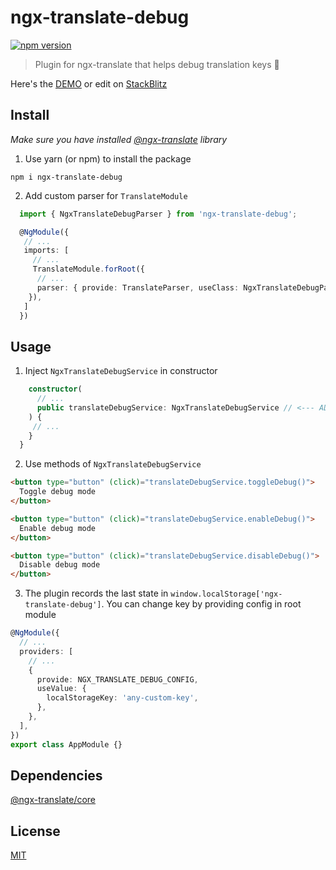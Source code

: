 # ngx-translate-debug

[![npm version](https://badge.fury.io/js/ngx-translate-debug.svg)](https://badge.fury.io/js/ngx-translate-debug)

> Plugin for ngx-translate that helps debug translation keys 🔑

Here's the [DEMO](https://justerror.github.io/ngx-translate-debug) or edit on [StackBlitz](https://stackblitz.com/github/justerror/ngx-translate-debug)

## Install

_Make sure you have installed [@ngx-translate](https://github.com/ngx-translate/core) library_

1. Use yarn (or npm) to install the package

```terminal
npm i ngx-translate-debug
```

2. Add custom parser for `TranslateModule`

```typescript
  import { NgxTranslateDebugParser } from 'ngx-translate-debug';

  @NgModule({
   // ...
   imports: [
     // ...
     TranslateModule.forRoot({
      // ...
      parser: { provide: TranslateParser, useClass: NgxTranslateDebugParser }, // <--- ADD THIS LINE
    }),
   ]
  })
```

## Usage

1. Inject `NgxTranslateDebugService` in constructor

```typescript
    constructor(
      // ...
      public translateDebugService: NgxTranslateDebugService // <--- ADD THIS LINE
    ) {
     // ...
    }
  }
```

2. Use methods of `NgxTranslateDebugService`

```html
<button type="button" (click)="translateDebugService.toggleDebug()">
  Toggle debug mode
</button>

<button type="button" (click)="translateDebugService.enableDebug()">
  Enable debug mode
</button>

<button type="button" (click)="translateDebugService.disableDebug()">
  Disable debug mode
</button>
```

3. The plugin records the last state in `window.localStorage['ngx-translate-debug']`. You can change key by providing config in root module

```typescript
@NgModule({
  // ...
  providers: [
    // ...
    {
      provide: NGX_TRANSLATE_DEBUG_CONFIG,
      useValue: {
        localStorageKey: 'any-custom-key',
      },
    },
  ],
})
export class AppModule {}
```

## Dependencies

[@ngx-translate/core](https://github.com/ngx-translate/core)

## License

[MIT](http://vjpr.mit-license.org)
